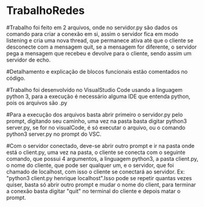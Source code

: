 # TrabalhoRedes

#Trabalho foi feito em 2 arquivos, onde no servidor.py são dados os comando para criar a conexão em si, assim o servidor fica em modo listening e cria uma nova thread, que permanece ativa até que o cliente se desconecte com a mensagem quit, se a mensagem for diferente, o servidor pega a mensagem que recebeu e devolve para o cliente, sendo assim um servidor de echo.

#Detalhamento e explicação de blocos funcionais estão comentados no código.

#Trabalho foi desenvolvido no VisualStudio Code usando a linguagem python 3, para a execução é necessário alguma IDE que entenda python, pois os arquivos são .py

#Para a execução dos arquivos basta abrir primeiro o servidor.py pelo prompt, digitando seu caminho, uma vez na pasta basta digitar python3 server.py, se for no visualCode, é só executar o arquivo, ou o comando python3 server.py no prompt do VSC.

#Com o servidor conectado, deve-se abrir outro prompt e ir na pasta onde está o client.py, uma vez na pasta, o cliente se conecta com o seguinte comando, que possui 4 argumentos, a linguagem python3, a pasta client.py, o nome do cliente, que pode ser qualquer um, e o servidor, que foi chamado de localhost, com isso o cliente se conectará ao servidor.
Ex: "python3 client.py henrique localhost".Isso pode se repetir quantas vezes quiser, basta só abrir outro prompt e mudar o nome do client, para terminar a conexão basta digitar "quit" no terminal do cliente e depois matar o prompt.
